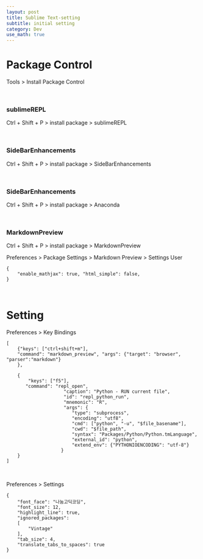 ```yaml
---
layout: post
title: Sublime Text-setting
subtitle: initial setting
category: Dev
use_math: true
---
```



# Package Control

Tools > Install Package Control

<br>

### sublimeREPL

Ctrl + Shift + P > install package > sublimeREPL

<br>

### SideBarEnhancements

Ctrl + Shift + P > install package > SideBarEnhancements

<br>

### SideBarEnhancements

Ctrl + Shift + P > install package > Anaconda

<br>

### MarkdownPreview

Ctrl + Shift + P > install package > MarkdownPreview

Preferences > Package Settings > Markdown Preview > Settings User

```
{
    "enable_mathjax": true, "html_simple": false,
}
```

<br>

# Setting

Preferences > Key Bindings

```
[
    {"keys": ["ctrl+shift+m"],
    "command": "markdown_preview", "args": {"target": "browser", "parser":"markdown"} 
    },

    {
        "keys": ["f5"],
       "command": "repl_open",
                     "caption": "Python - RUN current file",
                     "id": "repl_python_run",
                     "mnemonic": "R",
                     "args": {
                        "type": "subprocess",
                        "encoding": "utf8",
                        "cmd": ["python", "-u", "$file_basename"],
                        "cwd": "$file_path",
                        "syntax": "Packages/Python/Python.tmLanguage",
                        "external_id": "python",
                        "extend_env": {"PYTHONIOENCODING": "utf-8"}
                    }
    }
]
```

<br>

Preferences > Settings

```
{
    "font_face": "나눔고딕코딩",
    "font_size": 12,
    "highlight_line": true,
    "ignored_packages":
    [
        "Vintage"
    ],
    "tab_size": 4,
    "translate_tabs_to_spaces": true
}
```

<br>
<br>